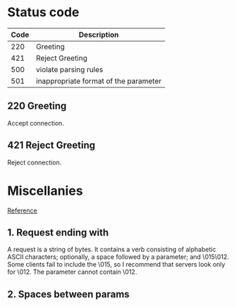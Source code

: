 # Status code
| Code | Description |
| ---- | ----------- |
| 220  | Greeting          |
| 421 | Reject Greeting   |
| 500 | violate parsing rules      |
| 501 | inappropriate format of the parameter     |

## 220 Greeting
Accept connection.

## 421 Reject Greeting
Reject connection.

#  Miscellanies
[Reference](http://cr.yp.to/ftp.html)
## 1. Request ending with 
A request is a string of bytes. It contains a verb consisting of alphabetic ASCII characters;
optionally, a space followed by a parameter; and \015\012.
Some clients fail to include the \015, so I recommend that servers look only for \012. The parameter cannot contain \012.

## 2. Spaces between params
RFC 959 states in the text that multiple spaces are allowed before the parameter, but it states in the formal syntax that only one space is allowed before the parameter.

## 3. Case of Verb
RFC 959 specified that all verbs are interpreted without regard to case; so RETR and retr and Retr and rEtR have the same meaning.

## 4. Response format
The server's response consists of one or more lines. Each line is terminated by \012.

## 5. multiline response
Some clients are unable to handle responses longer than one line to various requests, even though RFC 959 permits multiple-line responses under most circumstances. I recommend that servers use one-line responses whenever possible. 

## 6. Reject Code 
The server can reject any request with code

- 421 if the server is about to close the connection;
- 500, 501, 502, or 504 for unacceptable syntax; or
- 530 if permission is denied.

Typically 500 means that the request violated some internal parsing rule in the server, 501 means that the server does not like the format of the parameter, 502 means that the server recognized the verb but does not support it, and 504 means that the server supports the verb but does not support the parameter.

## 7. pipeline block rules
- RFC 959 generally requires that the client wait for an accepting or rejecting response before sending the next request.
- Exceptions: RFC 959 allows the client to send a QUIT request, an ABOR request, or a STAT request without waiting for a response to a previous file transfer request (RETR, NLST, LIST, STOR, APPE, or STOU). 

## 8. Pathnames and encoded pathnames
A pathname is any string of bytes beginning with a slash and not containing \000.

An encoded pathname is a string of bytes not containing \012. It normally represents the pathname obtained by replacing each \000 in the encoded pathname with \012. However, if it does not start with a slash, it represents the pathname obtained by concatenating
- the server's current name prefix;
- a slash, if the name prefix does not end with a slash; and
- the string obtained by replacing each \000 in the encoded pathname with \012.

# TODO

- [ ] socketConn.h socket_recv_data modify memset to a more efficient way.